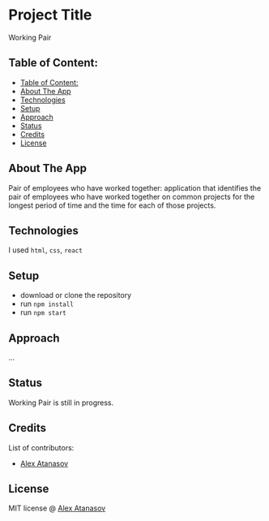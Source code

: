 # Project Title <!-- omit in toc -->

Working Pair

## Table of Content:

- [Table of Content:](#table-of-content)
- [About The App](#about-the-app)
- [Technologies](#technologies)
- [Setup](#setup)
- [Approach](#approach)
- [Status](#status)
- [Credits](#credits)
- [License](#license)

## About The App

Pair of employees who have worked together: application that identifies the pair of employees who have worked together on common projects for the longest period of time and the time for each of those projects.

## Technologies

I used `html`, `css`, `react`

## Setup

- download or clone the repository
- run `npm install`
- run `npm start`

## Approach

...

## Status

Working Pair is still in progress.

## Credits

List of contributors:

- [Alex Atanasov](aatanasow.com)

## License

MIT license @ [Alex Atanasov](aatanasow.com)
